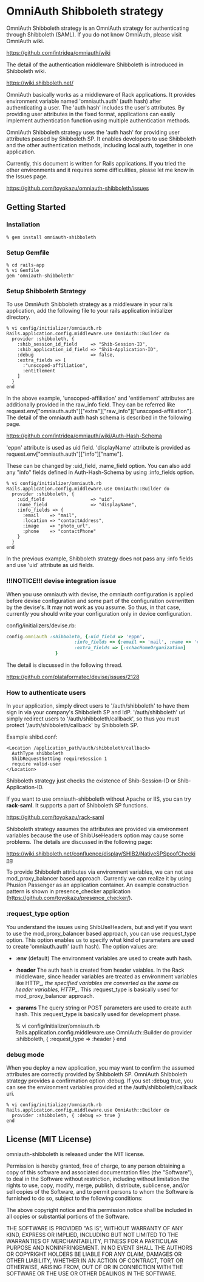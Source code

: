 # OmniAuth Shibboleth strategy

OmniAuth Shibboleth strategy is an OmniAuth strategy for authenticating through Shibboleth (SAML). If you do not know OmniAuth, please visit OmniAuth wiki.

https://github.com/intridea/omniauth/wiki

The detail of the authentication middleware Shibboleth is introduced in Shibboleth wiki.

https://wiki.shibboleth.net/

OmniAuth basically works as a middleware of Rack applications. It provides environment variable named 'omniauth.auth' (auth hash) after authenticating a user. The 'auth hash' includes the user's attributes. By providing user attributes in the fixed format, applications can easily implement authentication function using multiple authentication methods.

OmniAuth Shibboleth strategy uses the 'auth hash' for providing user attributes passed by Shibboleth SP. It enables developers to use Shibboleth and the other authentication methods, including local auth, together in one application.

Currently, this document is written for Rails applications. If you tried the other environments and it requires some difficulities, please let me know in the Issues page.

https://github.com/toyokazu/omniauth-shibboleth/issues

## Getting Started

### Installation

    % gem install omniauth-shibboleth

### Setup Gemfile

    % cd rails-app
    % vi Gemfile
    gem 'omniauth-shibboleth'

### Setup Shibboleth Strategy

To use OmniAuth Shibboleth strategy as a middleware in your rails application, add the following file to your rails application initializer directory.

    % vi config/initializer/omniauth.rb
    Rails.application.config.middleware.use OmniAuth::Builder do
      provider :shibboleth, {
        :shib_session_id_field     => "Shib-Session-ID",
        :shib_application_id_field => "Shib-Application-ID",
        :debug                     => false,
        :extra_fields => [
          :"unscoped-affiliation",
          :entitlement
        ]
      }
    end

In the above example, 'unscoped-affiliation' and 'entitlement' attributes are additionally provided in the raw_info field. They can be referred like request.env["omniauth.auth"]["extra"]["raw_info"]["unscoped-affiliation"]. The detail of the omniauth auth hash schema is described in the following page.

https://github.com/intridea/omniauth/wiki/Auth-Hash-Schema

'eppn' attribute is used as uid field. 'displayName' attribute is provided as request.env["omniauth.auth"]["info"]["name"].

These can be changed by :uid_field, :name_field option. You can also add any "info" fields defined in Auth-Hash-Schema by using :info_fields option.

    % vi config/initializer/omniauth.rb
    Rails.application.config.middleware.use OmniAuth::Builder do
      provider :shibboleth, {
        :uid_field                 => "uid",
        :name_field                => "displayName",
        :info_fields => {
          :email    => "mail",
          :location => "contactAddress",
          :image    => "photo_url",
          :phone    => "contactPhone"
        }
      }
    end

In the previous example, Shibboleth strategy does not pass any :info fields and use 'uid' attribute as uid fields.

### !!!NOTICE!!! devise integration issue

When you use omniauth with devise, the omniauth configuration is applied before devise configuration and some part of the configuration overwritten by the devise's. It may not work as you assume. So thus, in that case, currently you should write your configuration only in device configuration.

config/initializers/devise.rb:
```ruby
config.omniauth :shibboleth, {:uid_field => 'eppn',
                         :info_fields => {:email => 'mail', :name => 'cn', :last_name => 'sn'},
                         :extra_fields => [:schacHomeOrganization]
                  }
```

The detail is discussed in the following thread.

https://github.com/plataformatec/devise/issues/2128


### How to authenticate users

In your application, simply direct users to '/auth/shibboleth' to have them sign in via your company's Shibboleth SP and IdP. '/auth/shibboleth' url simply redirect users to '/auth/shibboleth/callback', so thus you must protect '/auth/shibboleth/callback' by Shibboleth SP.

Example shibd.conf:

    <Location /application_path/auth/shibboleth/callback>
      AuthType shibboleth
      ShibRequestSetting requireSession 1
      require valid-user
    </Location>

Shibboleth strategy just checks the existence of Shib-Session-ID or Shib-Application-ID.

If you want to use omniauth-shibboleth without Apache or IIS, you can try **rack-saml**. It supports a part of Shibboleth SP functions.

https://github.com/toyokazu/rack-saml

Shibboleth strategy assumes the attributes are provided via environment variables because the use of ShibUseHeaders option may cause some problems. The details are discussed in the following page:

https://wiki.shibboleth.net/confluence/display/SHIB2/NativeSPSpoofChecking

To provide Shibboleth attributes via environment variables, we can not use mod_proxy_balancer based approach. Currently we can realize it by using Phusion Passenger as an application container. An example construction pattern is shown in presence_checker application (https://github.com/toyokazu/presence_checker/).

### :request_type option

You understand the issues using ShibUseHeaders, but and yet if you want to use the mod_proxy_balancer based approach, you can use :request_type option. This option enables us to specify what kind of parameters are used to create 'omniauth.auth' (auth hash). The option values are:

- **:env** (default) The environment variables are used to create auth hash.
- **:header** The auth hash is created from header vaiables. In the Rack middleware, since header variables are treated as environment variables like HTTP_*, the specified variables are converted as the same as header variables, HTTP_*. This :request_type is basically used for mod_proxy_balancer approach.
- **:params** The query string or POST parameters are used to create auth hash. This :request_type is basically used for development phase.

    % vi config/initializer/omniauth.rb
    Rails.application.config.middleware.use OmniAuth::Builder do
      provider :shibboleth, { :request_type => :header }
    end

### debug mode

When you deploy a new application, you may want to confirm the assumed attributes are correctly provided by Shibboleth SP. OmniAuth Shibboleth strategy provides a confirmation option :debug. If you set :debug true, you can see the environment variables provided at the /auth/shibboleth/callback uri.

    % vi config/initializer/omniauth.rb
    Rails.application.config.middleware.use OmniAuth::Builder do
      provider :shibboleth, { :debug => true }
    end

## License (MIT License)

omniauth-shibboleth is released under the MIT license.

Permission is hereby granted, free of charge, to any person obtaining a copy
of this software and associated documentation files (the "Software"), to deal
in the Software without restriction, including without limitation the rights
to use, copy, modify, merge, publish, distribute, sublicense, and/or sell
copies of the Software, and to permit persons to whom the Software is
furnished to do so, subject to the following conditions:

The above copyright notice and this permission notice shall be included in
all copies or substantial portions of the Software.

THE SOFTWARE IS PROVIDED "AS IS", WITHOUT WARRANTY OF ANY KIND, EXPRESS OR
IMPLIED, INCLUDING BUT NOT LIMITED TO THE WARRANTIES OF MERCHANTABILITY,
FITNESS FOR A PARTICULAR PURPOSE AND NONINFRINGEMENT. IN NO EVENT SHALL THE
AUTHORS OR COPYRIGHT HOLDERS BE LIABLE FOR ANY CLAIM, DAMAGES OR OTHER
LIABILITY, WHETHER IN AN ACTION OF CONTRACT, TORT OR OTHERWISE, ARISING FROM,
OUT OF OR IN CONNECTION WITH THE SOFTWARE OR THE USE OR OTHER DEALINGS IN
THE SOFTWARE.
